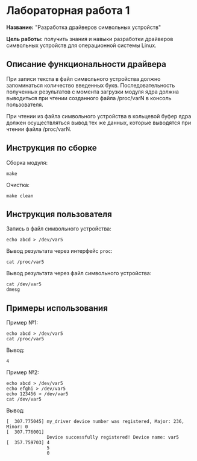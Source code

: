 # Лабораторная работа 1

**Название:** "Разработка драйверов символьных устройств"

**Цель работы:** получить знания и навыки разработки драйверов символьных
устройств для операционной системы Linux.

## Описание функциональности драйвера

При записи текста в файл символьного устройства должно запоминаться количество введенных букв. Последовательность полученных результатов с момента загрузки модуля ядра должна выводиться при чтении созданного файла /proc/varN в консоль пользователя.

При чтении из файла символьного устройства в кольцевой буфер ядра должен осуществляться вывод тех же данных, которые выводятся при чтении файла /proc/varN.

## Инструкция по сборке

Сборка модуля:

```
make
```

Очистка:

```
make clean
```

## Инструкция пользователя

Запись в файл символьного устройства:

```
echo abcd > /dev/var5
```

Вывод результата через интерфейс ```proc```:

```
cat /proc/var5
```

Вывод результата через файл символьного устройства:

```
cat /dev/var5
dmesg
```

## Примеры использования

Пример №1:

```
echo abcd > /dev/var5
cat /proc/var5
```

Вывод:

```
4
```

Пример №2:

```
echo abcd > /dev/var5
echo efghi > /dev/var5
echo 123456 > /dev/var5
cat /dev/var5
```

Вывод:

```
[  307.775045] my_driver device number was registered, Major: 236, Minor: 0
[  307.776001] 
               Device successfully registered! Device name: var5
[  357.759703] 4
               5
               0
```
